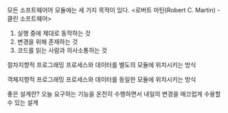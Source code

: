 모든 소프트웨어어 모듈에는 세 가지 목적이 있다. <로버트 마틴(Robert C. Martin) - 클린 소프트웨어>

1. 실행 중에 제대로 동작하는 것
2. 변경을 위해 존재하는 것
3. 코드를 읽는 사람과 의사소통하는 것

절차지향적 프로그래밍
프로세스와 데이터를 별도의 모듈에 위치시키는 방식

객체지향적 프로그래밍
프로세스와 데이터를 동일한 모듈에 위치시키는 방식

좋은 설계란?
오늘 요구하는 기능을 온전히 수행하면서 내일의 변경을 매끄럽게 수용할 수 있는 설계